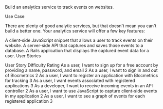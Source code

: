Build an analytics service to track events on websites.

Use Case

There are plenty of good analytic services, but that doesn't mean you can't build a better one. Your analytics service will offer a few key features:

A client-side JavaScript snippet that allows a user to track events on their website.
A server-side API that captures and saves those events to a database.
A Rails application that displays the captured event data for a user.
User Stories

User Story	Difficulty Rating
As a user, I want to sign up for a free account by providing a name, password, and email	2
As a user, I want to sign in and out of Blocmetrics	2
As a user, I want to register an application with Blocmetrics for tracking	3
As a user, I want events associated with registered applications	3
As a developer, I want to receive incoming events in an API controller	2
As a user, I want to use JavaScript to capture client-side events in my application	2
As a user, I want to see a graph of events for each registered application	3

